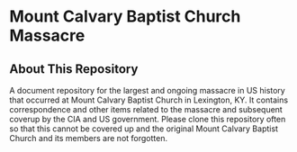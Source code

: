 # Mount Calvary Baptist Church Massacre
## About This Repository
A document repository for the largest and ongoing massacre in US history that occurred at Mount Calvary Baptist Church in Lexington, KY.
It contains correspondence and other items related to the massacre and subsequent coverup by the CIA and US government.
Please clone this repository often so that this cannot be covered up and the original Mount Calvary Baptist Church and its members are not forgotten.
